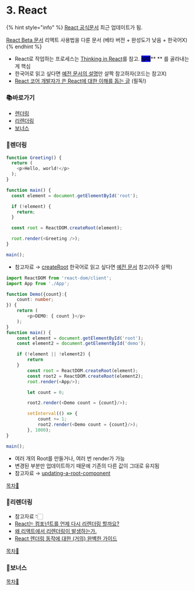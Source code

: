 # 3. React

{% hint style="info" %}
[React 공식문서](https://ko.reactjs.org/) 최근 업데이트가 됨.

[React Beta 문서](https://beta.reactjs.org/) 리액트 사용법을 다룬 문서 (베타 버전 + 완성도가 낮음 + 한국어X)
{% endhint %}

* React로 작업하는 프로세스는 [Thinking in React](https://beta.reactjs.org/learn/thinking-in-react)를 참고. <mark style="background-color:blue;"></mark> <mark style="background-color:blue;"></mark><mark style="background-color:blue;">**상태**</mark>**  ** 를 골라내는 게 핵심
* 한국어로 읽고 싶다면 [예전 문서의 설명](https://ko.reactjs.org/docs/thinking-in-react.html)만 살짝 참고하자(코드는 참고X)
* [React 코어 개발자가 쓴 React에 대한 이해를 돕는 글](https://overreacted.io/ko/react-as-a-ui-runtime/) (필독!)

### 📚바로가기

* [렌더링](3.-react.md#undefined-1)
* [리렌더링](3.-react.md#undefined-2)
* [보너스](3.-react.md#undefined-3)

### 📍렌더링

```typescript
function Greeting() {
  return (
    <p>Hello, world!</p>
  );
}

function main() {
  const element = document.getElementById('root');

  if (!element) {
    return;
  }

  const root = ReactDOM.createRoot(element);

  root.render(<Greeting />);
}

main();
```

* 참고자료 → [createRoot](https://beta.reactjs.org/reference/react-dom/client/createRoot) 한국어로 읽고 싶다면 [예전 문서](https://ko.reactjs.org/docs/react-dom-client.html#createroot) 참고(아주 살짝)



```typescript
import ReactDOM from 'react-dom/client';
import App from './App';

function Demo({count}:{
	count: number;
}) {
	return (
		<p>DEMO: { count }</p>
	);
}
function main() {
	const element = document.getElementById('root');
	const element2 = document.getElementById('demo');

	if (!element || !element2) {
		return
	}
		const root = ReactDOM.createRoot(element);
		const root2 = ReactDOM.createRoot(element2);
		root.render(<App/>);

		let count = 0;

		root2.render(<Demo count = {count}/>);

		setInterval(() => {
			count += 1;
			root2.render(<Demo count = {count}/>);
		}, 1000);
}

main();
```

* 여러 개의 Root를 만들거나, 여러 번 render가 가능
* 변경된 부분만 업데이트하기 때문에 기존의 다른 값이 그대로 유지됨
* 참고자료 → [updating-a-root-component](https://beta.reactjs.org/reference/react-dom/client/createRoot#updating-a-root-component)

[목차🔺](3.-react.md#undefined)

### 📍리렌더링

* 참고자료 👇🏻
* [React는 컴포넌트를 언제 다시 리렌더링 할까요?](https://velog.io/@surim014/react-rerender)
* [왜 리액트에서 리렌더링이 발생하는가.](https://medium.com/@yujso66/%EB%B2%88%EC%97%AD-%EC%99%9C-%EB%A6%AC%EC%95%A1%ED%8A%B8%EC%97%90%EC%84%9C-%EB%A6%AC%EB%A0%8C%EB%8D%94%EB%A7%81%EC%9D%B4-%EB%B0%9C%EC%83%9D%ED%95%98%EB%8A%94%EA%B0%80-74dd239b0063)
* [React 렌더링 동작에 대한 (거의) 완벽한 가이드](https://velog.io/@superlipbalm/blogged-answers-a-mostly-complete-guide-to-react-rendering-behavior)

[목차🔺](3.-react.md#undefined)

### 📍보너스

[목차🔺](3.-react.md#undefined)
